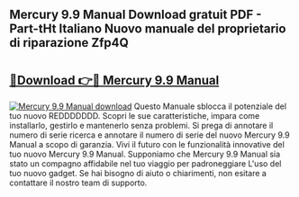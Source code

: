 ## Mercury 9.9 Manual Download gratuit PDF - Part-tHt Italiano Nuovo manuale del proprietario di riparazione Zfp4Q

# <h2><a href="http://dfeazbc.blite.top/?on=Mercury+9.9+Manual">🔗Download 👉🔴 Mercury 9.9 Manual</a></h2>

[![Mercury 9.9 Manual download](https://i.imgur.com/lujVjoI.png)](http://dfeazbc.blite.top/?on=Mercury+9.9+Manual)
Questo Manuale sblocca il potenziale del tuo nuovo REDDDDDDD. Scopri le sue caratteristiche, impara come installarlo, gestirlo e mantenerlo senza problemi. Si prega di annotare il numero di serie ricerca e annotare il numero di serie del nuovo Mercury 9.9 Manual a scopo di garanzia. Vivi il futuro con le funzionalità innovative del tuo nuovo Mercury 9.9 Manual. Supponiamo che Mercury 9.9 Manual sia stato un compagno affidabile nel tuo viaggio per padroneggiare L'uso del tuo nuovo gadget. Se hai bisogno di aiuto o chiarimenti, non esitare a contattare il nostro team di supporto.
